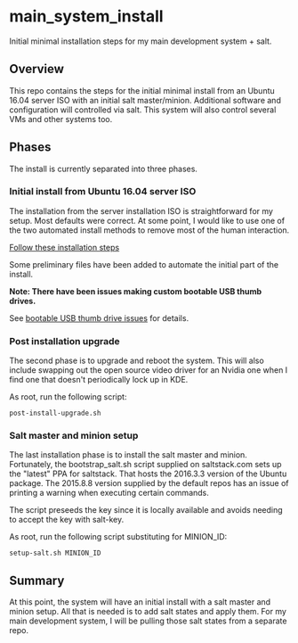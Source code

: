 # main_system_install
Initial minimal installation steps for my main development system + salt.

## Overview

This repo contains the steps for the initial minimal install from an Ubuntu
16.04 server ISO with an initial salt master/minion. Additional software
and configuration will controlled via salt. This system will also control
several VMs and other systems too.

## Phases

The install is currently separated into three phases.

### Initial install from Ubuntu 16.04 server ISO

The installation from the server installation ISO is straightforward for my
setup. Most defaults were correct. At some point, I would like to use one
of the two automated install methods to remove most of the human interaction.

[Follow these installation steps](./initial.md)

Some preliminary files have been added to automate the initial part of the
install.

**Note: There have been issues making custom bootable USB thumb drives.**

See [bootable USB thumb drive issues](./bootable-USB-thumb-drive-issues.md)
for details.

### Post installation upgrade

The second phase is to upgrade and reboot the system. This will also include
swapping out the open source video driver for an Nvidia one when I find one
that doesn't periodically lock up in KDE.

As root, run the following script:

`post-install-upgrade.sh`

### Salt master and minion setup

The last installation phase is to install the salt master and minion.
Fortunately, the bootstrap_salt.sh script supplied on saltstack.com sets up
the "latest" PPA for saltstack. That hosts the 2016.3.3 version of the Ubuntu
package. The 2015.8.8 version supplied by the default repos has an issue of
printing a warning when executing certain commands.

The script preseeds the key since it is locally available and avoids needing
to accept the key with salt-key.

As root, run the following script substituting for MINION_ID:

`setup-salt.sh MINION_ID`

## Summary

At this point, the system will have an initial install with a salt master and
minion setup. All that is needed is to add salt states and apply them. For my
main development system, I will be pulling those salt states from a separate
repo.
